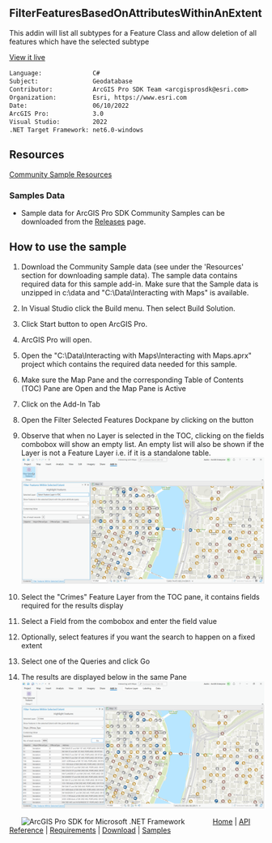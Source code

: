 ## FilterFeaturesBasedOnAttributesWithinAnExtent

<!-- TODO: Write a brief abstract explaining this sample -->
This addin will list all subtypes for a Feature Class and allow deletion of all features which have the selected subtype  
  


<a href="https://pro.arcgis.com/en/pro-app/sdk/" target="_blank">View it live</a>

<!-- TODO: Fill this section below with metadata about this sample-->
```
Language:              C#
Subject:               Geodatabase
Contributor:           ArcGIS Pro SDK Team <arcgisprosdk@esri.com>
Organization:          Esri, https://www.esri.com
Date:                  06/10/2022
ArcGIS Pro:            3.0
Visual Studio:         2022
.NET Target Framework: net6.0-windows
```

## Resources

[Community Sample Resources](https://github.com/Esri/arcgis-pro-sdk-community-samples#resources)

### Samples Data

* Sample data for ArcGIS Pro SDK Community Samples can be downloaded from the [Releases](https://github.com/Esri/arcgis-pro-sdk-community-samples/releases) page.  

## How to use the sample
<!-- TODO: Explain how this sample can be used. To use images in this section, create the image file in your sample project's screenshots folder. Use relative url to link to this image using this syntax: ![My sample Image](FacePage/SampleImage.png) -->
1. Download the Community Sample data (see under the 'Resources' section for downloading sample data).  The sample data contains required data for this sample add-in.  Make sure that the Sample data is unzipped in c:\data and "C:\Data\Interacting with Maps" is available.  
1. In Visual Studio click the Build menu. Then select Build Solution.  
1. Click Start button to open ArcGIS Pro.  
1. ArcGIS Pro will open.   
1. Open the "C:\Data\Interacting with Maps\Interacting with Maps.aprx" project which contains the required data needed for this sample.  
1. Make sure the Map Pane and the corresponding Table of Contents (TOC) Pane are Open and the Map Pane is Active  
1. Click on the Add-In Tab  
1. Open the Filter Selected Features Dockpane by clicking on the button  
1. Observe that when no Layer is selected in the TOC, clicking on the fields combobox will show an empty list. An empty list will also be shown if the Layer is not a Feature Layer i.e. if it is a standalone table.  
![UI](Screenshots/Screen1.png)  
  
1. Select the "Crimes" Feature Layer from the TOC pane, it contains fields required for the results display  
1. Select a Field from the combobox and enter the field value  
1. Optionally, select features if you want the search to happen on a fixed extent  
1. Select one of the Queries and click Go  
1. The results are displayed below in the same Pane  
![UI](Screenshots/Screen2.png)  
  


<!-- End -->

&nbsp;&nbsp;&nbsp;&nbsp;&nbsp;&nbsp;<img src="https://esri.github.io/arcgis-pro-sdk/images/ArcGISPro.png"  alt="ArcGIS Pro SDK for Microsoft .NET Framework" height = "20" width = "20" align="top"  >
&nbsp;&nbsp;&nbsp;&nbsp;&nbsp;&nbsp;&nbsp;&nbsp;&nbsp;&nbsp;&nbsp;&nbsp;
[Home](https://github.com/Esri/arcgis-pro-sdk/wiki) | <a href="https://pro.arcgis.com/en/pro-app/latest/sdk/api-reference" target="_blank">API Reference</a> | [Requirements](https://github.com/Esri/arcgis-pro-sdk/wiki#requirements) | [Download](https://github.com/Esri/arcgis-pro-sdk/wiki#installing-arcgis-pro-sdk-for-net) | <a href="https://github.com/esri/arcgis-pro-sdk-community-samples" target="_blank">Samples</a>
